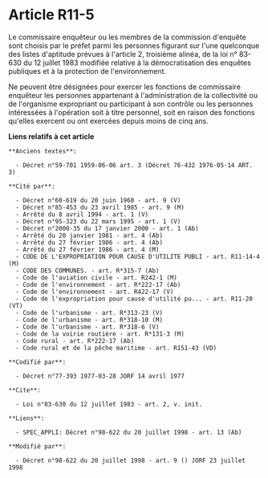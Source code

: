 # Article R11-5

Le commissaire enquêteur ou les membres de la commission d'enquête sont choisis par le préfet parmi les personnes figurant
sur l'une quelconque des listes d'aptitude prévues à l'article 2, troisième alinéa, de la loi n° 83-630 du 12 juillet 1983
modifiée relative à la démocratisation des enquêtes publiques et à la protection de l'environnement.

Ne peuvent être désignées pour exercer les fonctions de commissaire enquêteur les personnes appartenant à l'administration de
la collectivité ou de l'organisme expropriant ou participant à son contrôle ou les personnes intéressées à l'opération soit à
titre personnel, soit en raison des fonctions qu'elles exercent ou ont exercées depuis moins de cinq ans.

**Liens relatifs à cet article**

	**Anciens textes**:

	  - Décret n°59-701 1959-06-06 art. 3 (Décret 76-432 1976-05-14 ART. 3)

	**Cité par**:

	  - Décret n°60-619 du 20 juin 1960 - art. 9 (V)
	  - Décret n°85-453 du 23 avril 1985 - art. 9 (M)
	  - Arrêté du 8 avril 1994 - art. 1 (V)
	  - Décret n°95-323 du 22 mars 1995 - art. 1 (V)
	  - Décret n°2000-35 du 17 janvier 2000 - art. 1 (Ab)
	  - Arrêté du 20 janvier 1981 - art. 4 (Ab)
	  - Arrêté du 27 février 1986 - art. 4 (Ab)
	  - Arrêté du 27 février 1986 - art. 4 (M)
	  - CODE DE L'EXPROPRIATION POUR CAUSE D'UTILITE PUBLI - art. R11-14-4 (M)
	  - CODE DES COMMUNES. - art. R*315-7 (Ab)
	  - Code de l'aviation civile - art. R242-1 (M)
	  - Code de l'environnement - art. R*222-17 (Ab)
	  - Code de l'environnement - art. R422-17 (V)
	  - Code de l'expropriation pour cause d'utilité pu... - art. R11-20 (VT)
	  - Code de l'urbanisme - art. R*313-23 (V)
	  - Code de l'urbanisme - art. R*318-10 (M)
	  - Code de l'urbanisme - art. R*318-6 (V)
	  - Code de la voirie routière - art. R*131-3 (M)
	  - Code rural - art. R*222-17 (Ab)
	  - Code rural et de la pêche maritime - art. R151-43 (VD)

	**Codifié par**:

	  - Décret n°77-393 1977-03-28 JORF 14 avril 1977

	**Cite**:

	  - Loi n°83-630 du 12 juillet 1983 - art. 2, v. init.

	**Liens**:

	  - SPEC_APPLI: Décret n°98-622 du 20 juillet 1998 - art. 13 (Ab)

	**Modifié par**:

	  - Décret n°98-622 du 20 juillet 1998 - art. 9 () JORF 23 juillet 1998

